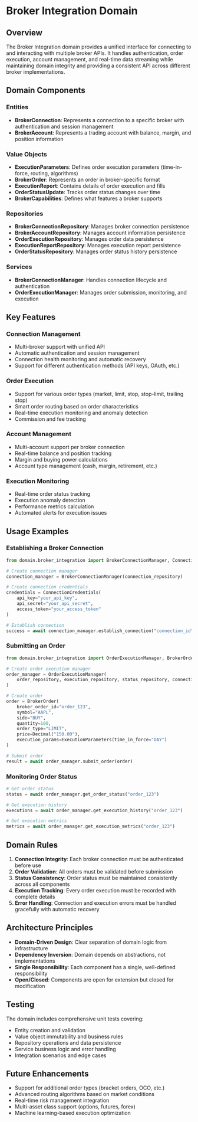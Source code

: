 # Broker Integration Domain

## Overview

The Broker Integration domain provides a unified interface for connecting to and interacting with multiple broker APIs. It handles authentication, order execution, account management, and real-time data streaming while maintaining domain integrity and providing a consistent API across different broker implementations.

## Domain Components

### Entities

- **BrokerConnection**: Represents a connection to a specific broker with authentication and session management
- **BrokerAccount**: Represents a trading account with balance, margin, and position information

### Value Objects

- **ExecutionParameters**: Defines order execution parameters (time-in-force, routing, algorithms)
- **BrokerOrder**: Represents an order in broker-specific format
- **ExecutionReport**: Contains details of order execution and fills
- **OrderStatusUpdate**: Tracks order status changes over time
- **BrokerCapabilities**: Defines what features a broker supports

### Repositories

- **BrokerConnectionRepository**: Manages broker connection persistence
- **BrokerAccountRepository**: Manages account information persistence
- **OrderExecutionRepository**: Manages order data persistence
- **ExecutionReportRepository**: Manages execution report persistence
- **OrderStatusRepository**: Manages order status history persistence

### Services

- **BrokerConnectionManager**: Handles connection lifecycle and authentication
- **OrderExecutionManager**: Manages order submission, monitoring, and execution

## Key Features

### Connection Management
- Multi-broker support with unified API
- Automatic authentication and session management
- Connection health monitoring and automatic recovery
- Support for different authentication methods (API keys, OAuth, etc.)

### Order Execution
- Support for various order types (market, limit, stop, stop-limit, trailing stop)
- Smart order routing based on order characteristics
- Real-time execution monitoring and anomaly detection
- Commission and fee tracking

### Account Management
- Multi-account support per broker connection
- Real-time balance and position tracking
- Margin and buying power calculations
- Account type management (cash, margin, retirement, etc.)

### Execution Monitoring
- Real-time order status tracking
- Execution anomaly detection
- Performance metrics calculation
- Automated alerts for execution issues

## Usage Examples

### Establishing a Broker Connection

```python
from domain.broker_integration import BrokerConnectionManager, ConnectionCredentials

# Create connection manager
connection_manager = BrokerConnectionManager(connection_repository)

# Create connection credentials
credentials = ConnectionCredentials(
    api_key="your_api_key",
    api_secret="your_api_secret",
    access_token="your_access_token"
)

# Establish connection
success = await connection_manager.establish_connection("connection_id")
```

### Submitting an Order

```python
from domain.broker_integration import OrderExecutionManager, BrokerOrder, ExecutionParameters

# Create order execution manager
order_manager = OrderExecutionManager(
    order_repository, execution_repository, status_repository, connection_repository
)

# Create order
order = BrokerOrder(
    broker_order_id="order_123",
    symbol="AAPL",
    side="BUY",
    quantity=100,
    order_type="LIMIT",
    price=Decimal("150.00"),
    execution_params=ExecutionParameters(time_in_force="DAY")
)

# Submit order
result = await order_manager.submit_order(order)
```

### Monitoring Order Status

```python
# Get order status
status = await order_manager.get_order_status("order_123")

# Get execution history
executions = await order_manager.get_execution_history("order_123")

# Get execution metrics
metrics = await order_manager.get_execution_metrics("order_123")
```

## Domain Rules

1. **Connection Integrity**: Each broker connection must be authenticated before use
2. **Order Validation**: All orders must be validated before submission
3. **Status Consistency**: Order status must be maintained consistently across all components
4. **Execution Tracking**: Every order execution must be recorded with complete details
5. **Error Handling**: Connection and execution errors must be handled gracefully with automatic recovery

## Architecture Principles

- **Domain-Driven Design**: Clear separation of domain logic from infrastructure
- **Dependency Inversion**: Domain depends on abstractions, not implementations
- **Single Responsibility**: Each component has a single, well-defined responsibility
- **Open/Closed**: Components are open for extension but closed for modification

## Testing

The domain includes comprehensive unit tests covering:
- Entity creation and validation
- Value object immutability and business rules
- Repository operations and data persistence
- Service business logic and error handling
- Integration scenarios and edge cases

## Future Enhancements

- Support for additional order types (bracket orders, OCO, etc.)
- Advanced routing algorithms based on market conditions
- Real-time risk management integration
- Multi-asset class support (options, futures, forex)
- Machine learning-based execution optimization

